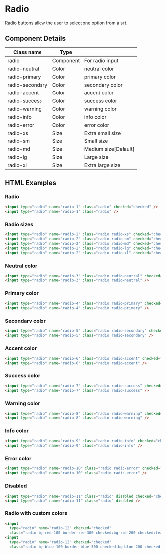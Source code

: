 # Radio

Radio buttons allow the user to select one option from a set.

## Component Details

| Class name | Type |  |
| --- | --- | --- |
| radio | Component | For radio input |
| radio-neutral | Color | neutral color |
| radio-primary | Color | primary color |
| radio-secondary | Color | secondary color |
| radio-accent | Color | accent color |
| radio-success | Color | success color |
| radio-warning | Color | warning color |
| radio-info | Color | info color |
| radio-error | Color | error color |
| radio-xs | Size | Extra small size |
| radio-sm | Size | Small size |
| radio-md | Size | Medium size[Default] |
| radio-lg | Size | Large size |
| radio-xl | Size | Extra large size |

## HTML Examples

### Radio

```html
<input type="radio" name="radio-1" class="radio" checked="checked" />
<input type="radio" name="radio-1" class="radio" />
```

### Radio sizes

```html
<input type="radio" name="radio-2" class="radio radio-xs" checked="checked" />
<input type="radio" name="radio-2" class="radio radio-sm" checked="checked" />
<input type="radio" name="radio-2" class="radio radio-md" checked="checked" />
<input type="radio" name="radio-2" class="radio radio-lg" checked="checked" />
<input type="radio" name="radio-2" class="radio radio-xl" checked="checked" />
```

### Neutral color

```html
<input type="radio" name="radio-3" class="radio radio-neutral" checked="checked" />
<input type="radio" name="radio-3" class="radio radio-neutral" />
```

### Primary color

```html
<input type="radio" name="radio-4" class="radio radio-primary" checked="checked" />
<input type="radio" name="radio-4" class="radio radio-primary" />
```

### Secondary color

```html
<input type="radio" name="radio-5" class="radio radio-secondary" checked="checked" />
<input type="radio" name="radio-5" class="radio radio-secondary" />
```

### Accent color

```html
<input type="radio" name="radio-6" class="radio radio-accent" checked="checked" />
<input type="radio" name="radio-6" class="radio radio-accent" />
```

### Success color

```html
<input type="radio" name="radio-7" class="radio radio-success" checked="checked" />
<input type="radio" name="radio-7" class="radio radio-success" />
```

### Warning color

```html
<input type="radio" name="radio-8" class="radio radio-warning" checked="checked" />
<input type="radio" name="radio-8" class="radio radio-warning" />
```

### Info color

```html
<input type="radio" name="radio-9" class="radio radio-info" checked="checked" />
<input type="radio" name="radio-9" class="radio radio-info" />
```

### Error color

```html
<input type="radio" name="radio-10" class="radio radio-error" checked="checked" />
<input type="radio" name="radio-10" class="radio radio-error" />
```

### Disabled

```html
<input type="radio" name="radio-11" class="radio" disabled checked="checked" />
<input type="radio" name="radio-11" class="radio" disabled />
```

### Radio with custom colors

```html
<input
  type="radio" name="radio-12" checked="checked"
  class="radio bg-red-100 border-red-300 checked:bg-red-200 checked:text-red-600 checked:border-red-600" />
<input
  type="radio" name="radio-12" checked="checked"
  class="radio bg-blue-100 border-blue-300 checked:bg-blue-200 checked:text-blue-600 checked:border-blue-600" />
```

